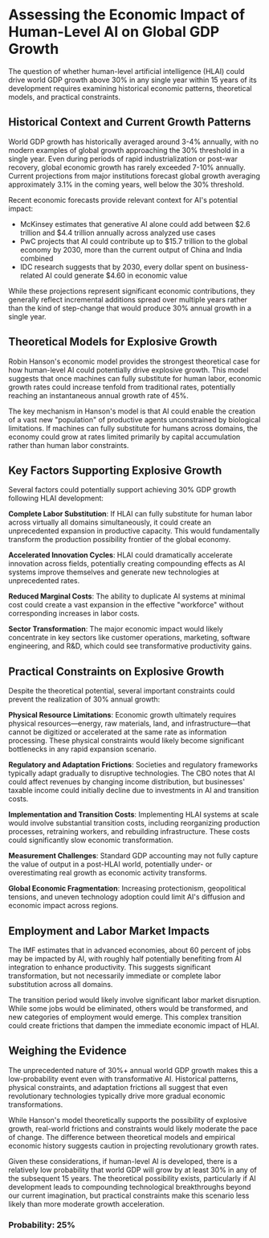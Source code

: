 # Assessing the Economic Impact of Human-Level AI on Global GDP Growth

The question of whether human-level artificial intelligence (HLAI) could drive world GDP growth above 30% in any single year within 15 years of its development requires examining historical economic patterns, theoretical models, and practical constraints.

## Historical Context and Current Growth Patterns

World GDP growth has historically averaged around 3-4% annually, with no modern examples of global growth approaching the 30% threshold in a single year. Even during periods of rapid industrialization or post-war recovery, global economic growth has rarely exceeded 7-10% annually. Current projections from major institutions forecast global growth averaging approximately 3.1% in the coming years, well below the 30% threshold.

Recent economic forecasts provide relevant context for AI's potential impact:
- McKinsey estimates that generative AI alone could add between $2.6 trillion and $4.4 trillion annually across analyzed use cases
- PwC projects that AI could contribute up to $15.7 trillion to the global economy by 2030, more than the current output of China and India combined
- IDC research suggests that by 2030, every dollar spent on business-related AI could generate $4.60 in economic value

While these projections represent significant economic contributions, they generally reflect incremental additions spread over multiple years rather than the kind of step-change that would produce 30% annual growth in a single year.

## Theoretical Models for Explosive Growth

Robin Hanson's economic model provides the strongest theoretical case for how human-level AI could potentially drive explosive growth. This model suggests that once machines can fully substitute for human labor, economic growth rates could increase tenfold from traditional rates, potentially reaching an instantaneous annual growth rate of 45%.

The key mechanism in Hanson's model is that AI could enable the creation of a vast new "population" of productive agents unconstrained by biological limitations. If machines can fully substitute for humans across domains, the economy could grow at rates limited primarily by capital accumulation rather than human labor constraints.

## Key Factors Supporting Explosive Growth

Several factors could potentially support achieving 30% GDP growth following HLAI development:

**Complete Labor Substitution**: If HLAI can fully substitute for human labor across virtually all domains simultaneously, it could create an unprecedented expansion in productive capacity. This would fundamentally transform the production possibility frontier of the global economy.

**Accelerated Innovation Cycles**: HLAI could dramatically accelerate innovation across fields, potentially creating compounding effects as AI systems improve themselves and generate new technologies at unprecedented rates.

**Reduced Marginal Costs**: The ability to duplicate AI systems at minimal cost could create a vast expansion in the effective "workforce" without corresponding increases in labor costs.

**Sector Transformation**: The major economic impact would likely concentrate in key sectors like customer operations, marketing, software engineering, and R&D, which could see transformative productivity gains.

## Practical Constraints on Explosive Growth

Despite the theoretical potential, several important constraints could prevent the realization of 30% annual growth:

**Physical Resource Limitations**: Economic growth ultimately requires physical resources—energy, raw materials, land, and infrastructure—that cannot be digitized or accelerated at the same rate as information processing. These physical constraints would likely become significant bottlenecks in any rapid expansion scenario.

**Regulatory and Adaptation Frictions**: Societies and regulatory frameworks typically adapt gradually to disruptive technologies. The CBO notes that AI could affect revenues by changing income distribution, but businesses' taxable income could initially decline due to investments in AI and transition costs.

**Implementation and Transition Costs**: Implementing HLAI systems at scale would involve substantial transition costs, including reorganizing production processes, retraining workers, and rebuilding infrastructure. These costs could significantly slow economic transformation.

**Measurement Challenges**: Standard GDP accounting may not fully capture the value of output in a post-HLAI world, potentially under- or overestimating real growth as economic activity transforms.

**Global Economic Fragmentation**: Increasing protectionism, geopolitical tensions, and uneven technology adoption could limit AI's diffusion and economic impact across regions.

## Employment and Labor Market Impacts

The IMF estimates that in advanced economies, about 60 percent of jobs may be impacted by AI, with roughly half potentially benefiting from AI integration to enhance productivity. This suggests significant transformation, but not necessarily immediate or complete labor substitution across all domains.

The transition period would likely involve significant labor market disruption. While some jobs would be eliminated, others would be transformed, and new categories of employment would emerge. This complex transition could create frictions that dampen the immediate economic impact of HLAI.

## Weighing the Evidence

The unprecedented nature of 30%+ annual world GDP growth makes this a low-probability event even with transformative AI. Historical patterns, physical constraints, and adaptation frictions all suggest that even revolutionary technologies typically drive more gradual economic transformations.

While Hanson's model theoretically supports the possibility of explosive growth, real-world frictions and constraints would likely moderate the pace of change. The difference between theoretical models and empirical economic history suggests caution in projecting revolutionary growth rates.

Given these considerations, if human-level AI is developed, there is a relatively low probability that world GDP will grow by at least 30% in any of the subsequent 15 years. The theoretical possibility exists, particularly if AI development leads to compounding technological breakthroughs beyond our current imagination, but practical constraints make this scenario less likely than more moderate growth acceleration.

### Probability: 25%
